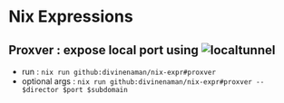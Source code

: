 # Nix Expressions


## Proxver : expose local port using ![localtunnel](https://github.com/localtunnel/localtunnel)

- run : `nix run github:divinenaman/nix-expr#proxver`
- optional args : `nix run github:divinenaman/nix-expr#proxver -- $director $port $subdomain`
